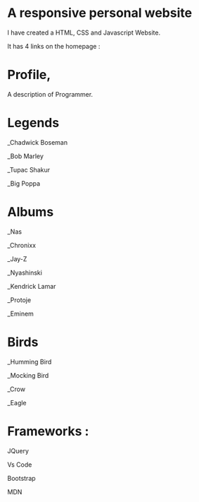 # A responsive personal website

I have created a HTML, CSS and Javascript Website.

It has 4 links on the homepage :

  # Profile,
   
   A description of Programmer.

  # Legends

   _Chadwick Boseman

   _Bob Marley

   _Tupac Shakur

   _Big Poppa

  # Albums

   _Nas

   _Chronixx

   _Jay-Z

   _Nyashinski

   _Kendrick Lamar

   _Protoje

   _Eminem

  # Birds

   _Humming Bird

   _Mocking Bird

   _Crow

   _Eagle

# Frameworks :

  JQuery

  Vs Code

  Bootstrap

  MDN
